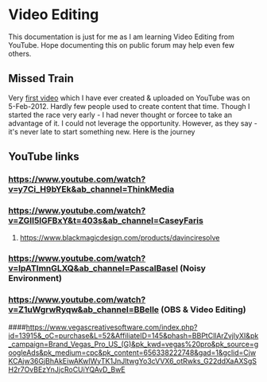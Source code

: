 # Video Editing
This documentation is just for me as I am learning Video Editing from YouTube. Hope documenting this on public forum may help even few others.

## Missed Train
Very [first video](https://www.youtube.com/watch?v=BawwU8wjx84&t=5s&ab_channel=MandarGogate) which I have ever created & uploaded on YouTube was on 5-Feb-2012. Hardly few people used to create content that time. Though I started the race very early - I had never thought or forcee to take an advantage of it. I could not leverage the opportunity. 
However, as they say - it's never late to start something new. Here is the journey

## YouTube links
### https://www.youtube.com/watch?v=y7Ci_H9bYEk&ab_channel=ThinkMedia
### https://www.youtube.com/watch?v=ZGIl5lGFBxY&t=403s&ab_channel=CaseyFaris
  1. https://www.blackmagicdesign.com/products/davinciresolve
### https://www.youtube.com/watch?v=IpATImnGLXQ&ab_channel=PascalBasel (Noisy Environment)
### https://www.youtube.com/watch?v=Z1uWgrwRyqw&ab_channel=BBelle (OBS & Video Editing)
####https://www.vegascreativesoftware.com/index.php?id=13915&_oC=purchase&L=52&AffiliateID=145&phash=BBPtCllArZvjlyXI&pk_campaign=Brand_Vegas_Pro_US_(G)&pk_kwd=vegas%20pro&pk_source=googleAds&pk_medium=cpc&pk_content=656338222748&gad=1&gclid=CjwKCAjw36GjBhAkEiwAKwIWyTK1JnJltwgYo3cVVX6_otRwks_G22ddXaAXSgSH2r7OvBEzYnJjcRoCUiYQAvD_BwE
